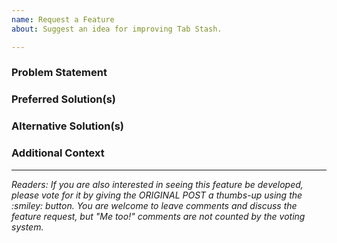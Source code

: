 ```yaml
---
name: Request a Feature
about: Suggest an idea for improving Tab Stash.

---
```


<!-- NOTE: Please put only ONE feature per request.  If you're not sure whether your idea would be one or multiple feature requests, please err on the side of filing more, smaller reports.  It's much easier to close duplicates than split a single request into multiple requests. -->

### Problem Statement
<!-- What problem are you having that is prompting this feature request?  Why is this feature important to you?  Be as concrete, specific and detailed as possible.  For example, "I have over 1,000,000 tabs stashed across 100,000 groups, and I can never find anything because scrolling takes a long time" clearly illustrates the scale and scope of the problem.  Whereas, "Missing search feature is a huge problem" is likely to be ignored because it doesn't provide any detail about WHY the lack of a search feature is a huge problem. -->


### Preferred Solution(s)
<!-- Describe your ideal solution.  What is different from today?  What would the solution look like?  How would you use it to solve your problem? -->


### Alternative Solution(s)
<!-- Are there any other alternatives that would also solve your problem?  What would those alternatives look like? -->


### Additional Context
<!-- Add any other context about the feature request here. -->



<!----- PLEASE LEAVE THE FOLLOWING TEXT IN PLACE ----->
<hr>
<em>Readers: If you are also interested in seeing this feature be developed, please vote for it by giving the ORIGINAL POST a thumbs-up using the :smiley: button.  You are welcome to leave comments and discuss the feature request, but "Me too!" comments are not counted by the voting system.</em>
